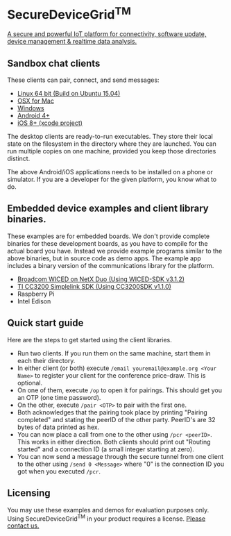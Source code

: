 # SecureDeviceGrid<sup>TM</sup>
[logo]: http://securedevicegrid.com/wp-content/uploads/2016/05/logo_mark@2x.png "SecureDeviceGrid"
[A secure and powerful IoT platform for connectivity, software update, device management & realtime data analysis.](http://securedevicegrid.com)

## Sandbox chat clients

These clients can pair, connect, and send messages:

*   [Linux 64 bit (Build on Ubuntu 15.04)](./binaries/sandbox/ubuntu/sandbox-demo)
*   [OSX for Mac](./binaries/sandbox/macosx/Sandbox-demo)
*   [Windows](./binaries/sandbox/windows/win32-sandbox.zip)
*   [Android 4+](./binaries/sandbox/android/sandbox-demo.apk)
*   [iOS 8+ (xcode project)](./apps/MDGChat-iOS/)

The desktop clients are ready-to-run executables. They store their
local state on the filesystem in the directory where they are
launched. You can run multiple copies on one machine, provided you
keep those directories distinct.

The above Android/iOS applications needs to be installed on a phone
or simulator. If you are a developer for the given platform, you know
what to do.

## Embedded device examples and client library binaries.

These examples are for embedded boards. We don't provide complete
binaries for these development boards, as you have to compile for the
actual board you have. Instead we provide example programs
similar to the above binaries, but in source code as demo apps. The
example app includes a binary version of the communications library
for the platform.

*   [Broadcom WICED on NetX Duo (Using WICED-SDK v3.1.2)](./binaries/release_wiced.zip)
*   [TI CC3200 Simplelink SDK (Using CC3200SDK v1.1.0)](./binaries/release_cc3200.zip)
*   Raspberry Pi
*   Intel Edison

## Quick start guide

Here are the steps to get started using the client libraries.

*   Run two clients. If you run them on the same machine, start them in each their directory.
*   In either client (or both) execute `/email youremail@example.org <Your Name>` to register your client for the conference price-draw. This is optional.
*   On one of them, execute `/op` to open it for pairings. This should get you an OTP (one time password).
*   On the other, execute `/pair <OTP>` to pair with the first one.
*   Both acknowledges that the pairing took place by printing "Pairing completed" and stating the peerID of the other party. PeerID's are 32 bytes of data printed as hex.
*   You can now place a call from one to the other using `/pcr <peerID>`. This works in either direction. Both clients should print out "Routing started" and a connection ID (a small integer starting at zero).
*   You can now send a message through the secure tunnel from one client to the other using `/send 0 <Message>` where "0" is the connection ID you got when you executed `/pcr`.

## Licensing

You may use these examples and demos for evaluation purposes only.
Using SecureDeviceGrid<sup>TM</sup> in your product requires a
license. [Please contact us.](http://securedevicegrid.com)
